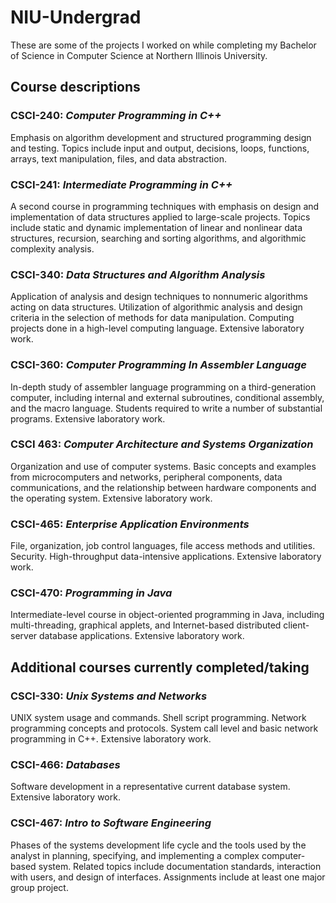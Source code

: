 # NIU-Undergrad
These are some of the projects I worked on while completing my Bachelor of Science in Computer Science at Northern Illinois University.

## Course descriptions
### CSCI-240: *Computer Programming in C++*
Emphasis on algorithm development and structured programming design and testing. Topics include input and output, decisions, loops, functions, arrays, text manipulation, files, and data abstraction.

### CSCI-241: *Intermediate Programming in C++*
A second course in programming techniques with emphasis on design and implementation of data structures applied to large-scale projects. Topics include static and dynamic implementation of linear and nonlinear data structures, recursion, searching and sorting algorithms, and algorithmic complexity analysis.


### CSCI-340: *Data Structures and Algorithm Analysis*
Application of analysis and design techniques to nonnumeric algorithms acting on data structures. Utilization of algorithmic analysis and design criteria in the selection of methods for data manipulation. Computing projects done in a high-level computing language. Extensive laboratory work.

### CSCI-360: *Computer Programming In Assembler Language*
In-depth study of assembler language programming on a third-generation computer, including internal and external subroutines, conditional assembly, and the macro language. Students required to write a number of substantial programs. Extensive laboratory work.

### CSCI 463: *Computer Architecture and Systems Organization*
Organization and use of computer systems. Basic concepts and examples from microcomputers and networks, peripheral components, data communications, and the relationship between hardware components and the operating system. Extensive laboratory work.

### CSCI-465: *Enterprise Application Environments*
File, organization, job control languages, file access methods and utilities. Security. High-throughput data-intensive applications. Extensive laboratory work.


### CSCI-470: *Programming in Java*
Intermediate-level course in object-oriented programming in Java, including multi-threading, graphical applets, and Internet-based distributed client-server database applications. Extensive laboratory work.



## Additional courses currently completed/taking
### CSCI-330: *Unix Systems and Networks*
UNIX system usage and commands. Shell script programming. Network programming concepts and protocols. System call level and basic network programming in C++. Extensive laboratory work.

### CSCI-466: *Databases*
Software development in a representative current database system. Extensive laboratory work.

### CSCI-467: *Intro to Software Engineering*
Phases of the systems development life cycle and the tools used by the analyst in planning, specifying, and implementing a complex computer-based system. Related topics include documentation standards, interaction with users, and design of interfaces. Assignments include at least one major group project.
